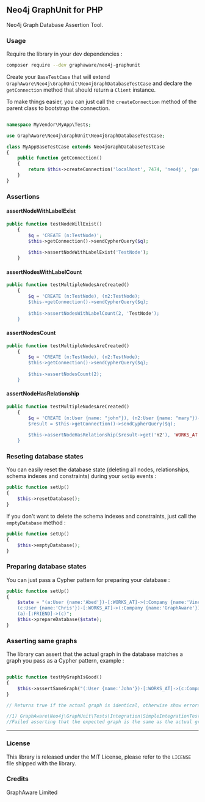 ## Neo4j GraphUnit for PHP

Neo4j Graph Database Assertion Tool.

### Usage

Require the library in your dev dependencies :

```bash
composer require --dev graphaware/neo4j-graphunit
```

Create your `BaseTestCase` that will extend `GraphAware\Neo4j\GraphUnit\Neo4jGraphDatabaseTestCase` and declare the 
`getConnection` method that should return a `Client` instance.

To make things easier, you can just call the `createConnection` method of the parent class to bootstrap the connection.

```php

namespace MyVendor\MyApp\Tests;

use GraphAware\Neo4j\GraphUnit\Neo4jGraphDatabaseTestCase;

class MyAppBaseTestCase extends Neo4jGraphDatabaseTestCase
{
	public function getConnection()
	{
		return $this->createConnection('localhost', 7474, 'neo4j', 'password');
	}
}
```

### Assertions

#### assertNodeWithLabelExist

```php
public function testNodeWillExist()
	{
		$q = 'CREATE (n:TestNode)';
		$this->getConnection()->sendCypherQuery($q);
		
		$this->assertNodeWithLabelExist('TestNode');
	}
```

#### assertNodesWithLabelCount

```php
public function testMultipleNodesAreCreated()
	{
		$q = 'CREATE (n:TestNode), (n2:TestNode);
		$this->getConnection()->sendCypherQuery($q);
		
		$this->assertNodesWithLabelCount(2, 'TestNode');
	}
```

#### assertNodesCount

```php
public function testMultipleNodesAreCreated()
	{
		$q = 'CREATE (n:TestNode), (n2:TestNode);
		$this->getConnection()->sendCypherQuery($q);
		
		$this->assertNodesCount(2);
	}
```

#### assertNodeHasRelationship

```php
public function testMultipleNodesAreCreated()
	{
		$q = 'CREATE (n:User {name: "john"}), (n2:User {name: "mary"})-[:WORKS_AT]->(:Company {name:"Acme"}) RETURN n2;
		$result = $this->getConnection()->sendCypherQuery($q);
		
		$this->assertNodeHasRelationship($result->get('n2'), 'WORKS_AT', 'OUT');
	}
```

### Reseting database states

You can easily reset the database state (deleting all nodes, relationships, schema indexes and constraints) during your `setUp` events :

```php
public function setUp()
{
	$this->resetDatabase();
}
```

If you don't want to delete the schema indexes and constraints, just call the `emptyDatabase` method :

```php
public function setUp()
{
	$this->emptyDatabase();
}
```

### Preparing database states

You can just pass a Cypher pattern for preparing your database :

```php
public function setUp()
{
	$state = "(a:User {name:'Abed'})-[:WORKS_AT]->(:Company {name:'Vinelab'})
	(c:User {name:'Chris'})-[:WORKS_AT]->(:Company {name:'GraphAware'})
	(a)-[:FRIEND]->(c)";
	$this->prepareDatabase($state);
}
```

### Asserting same graphs

The library can assert that the actual graph in the database matches a graph you pass as a Cypher pattern, example : 

```php

public function testMyGraphIsGood()
{
	$this->assertSameGraph("(:User {name:'John'})-[:WORKS_AT]->(c:Company {name:'Acme'})");
}

// Returns true if the actual graph is identical, otherwise show errors in PHPUnit

//1) GraphAware\Neo4j\GraphUnit\Tests\Integration\SimpleIntegrationTest::testAssertSame
//Failed asserting that the expected graph is the same as the actual graph.
```

---

### License

This library is released under the MIT License, please refer to the `LICENSE` file shipped with the library.

### Credits

GraphAware Limited